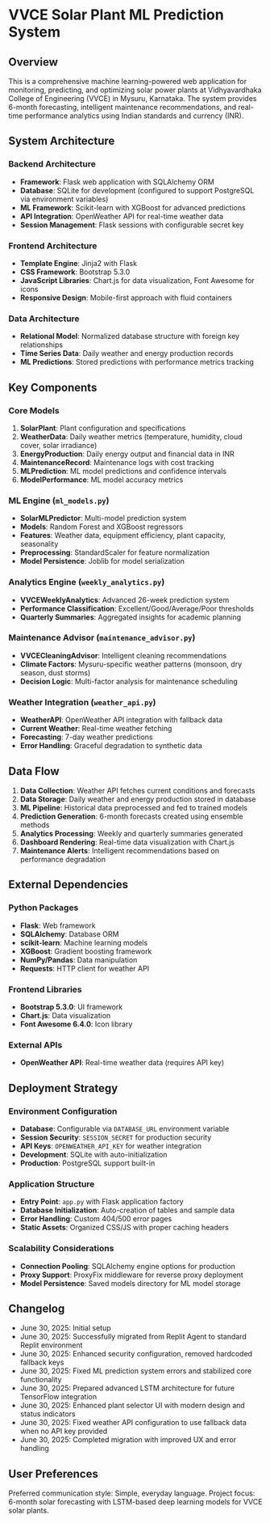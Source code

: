 # VVCE Solar Plant ML Prediction System

## Overview

This is a comprehensive machine learning-powered web application for monitoring, predicting, and optimizing solar power plants at Vidhyavardhaka College of Engineering (VVCE) in Mysuru, Karnataka. The system provides 6-month forecasting, intelligent maintenance recommendations, and real-time performance analytics using Indian standards and currency (INR).

## System Architecture

### Backend Architecture
- **Framework**: Flask web application with SQLAlchemy ORM
- **Database**: SQLite for development (configured to support PostgreSQL via environment variables)
- **ML Framework**: Scikit-learn with XGBoost for advanced predictions
- **API Integration**: OpenWeather API for real-time weather data
- **Session Management**: Flask sessions with configurable secret key

### Frontend Architecture
- **Template Engine**: Jinja2 with Flask
- **CSS Framework**: Bootstrap 5.3.0
- **JavaScript Libraries**: Chart.js for data visualization, Font Awesome for icons
- **Responsive Design**: Mobile-first approach with fluid containers

### Data Architecture
- **Relational Model**: Normalized database structure with foreign key relationships
- **Time Series Data**: Daily weather and energy production records
- **ML Predictions**: Stored predictions with performance metrics tracking

## Key Components

### Core Models
1. **SolarPlant**: Plant configuration and specifications
2. **WeatherData**: Daily weather metrics (temperature, humidity, cloud cover, solar irradiance)
3. **EnergyProduction**: Daily energy output and financial data in INR
4. **MaintenanceRecord**: Maintenance logs with cost tracking
5. **MLPrediction**: ML model predictions and confidence intervals
6. **ModelPerformance**: ML model accuracy metrics

### ML Engine (`ml_models.py`)
- **SolarMLPredictor**: Multi-model prediction system
- **Models**: Random Forest and XGBoost regressors
- **Features**: Weather data, equipment efficiency, plant capacity, seasonality
- **Preprocessing**: StandardScaler for feature normalization
- **Model Persistence**: Joblib for model serialization

### Analytics Engine (`weekly_analytics.py`)
- **VVCEWeeklyAnalytics**: Advanced 26-week prediction system
- **Performance Classification**: Excellent/Good/Average/Poor thresholds
- **Quarterly Summaries**: Aggregated insights for academic planning

### Maintenance Advisor (`maintenance_advisor.py`)
- **VVCECleaningAdvisor**: Intelligent cleaning recommendations
- **Climate Factors**: Mysuru-specific weather patterns (monsoon, dry season, dust storms)
- **Decision Logic**: Multi-factor analysis for maintenance scheduling

### Weather Integration (`weather_api.py`)
- **WeatherAPI**: OpenWeather API integration with fallback data
- **Current Weather**: Real-time weather fetching
- **Forecasting**: 7-day weather predictions
- **Error Handling**: Graceful degradation to synthetic data

## Data Flow

1. **Data Collection**: Weather API fetches current conditions and forecasts
2. **Data Storage**: Daily weather and energy production stored in database
3. **ML Pipeline**: Historical data preprocessed and fed to trained models
4. **Prediction Generation**: 6-month forecasts created using ensemble methods
5. **Analytics Processing**: Weekly and quarterly summaries generated
6. **Dashboard Rendering**: Real-time data visualization with Chart.js
7. **Maintenance Alerts**: Intelligent recommendations based on performance degradation

## External Dependencies

### Python Packages
- **Flask**: Web framework
- **SQLAlchemy**: Database ORM
- **scikit-learn**: Machine learning models
- **XGBoost**: Gradient boosting framework
- **NumPy/Pandas**: Data manipulation
- **Requests**: HTTP client for weather API

### Frontend Libraries
- **Bootstrap 5.3.0**: UI framework
- **Chart.js**: Data visualization
- **Font Awesome 6.4.0**: Icon library

### External APIs
- **OpenWeather API**: Real-time weather data (requires API key)

## Deployment Strategy

### Environment Configuration
- **Database**: Configurable via `DATABASE_URL` environment variable
- **Session Security**: `SESSION_SECRET` for production security
- **API Keys**: `OPENWEATHER_API_KEY` for weather integration
- **Development**: SQLite with auto-initialization
- **Production**: PostgreSQL support built-in

### Application Structure
- **Entry Point**: `app.py` with Flask application factory
- **Database Initialization**: Auto-creation of tables and sample data
- **Error Handling**: Custom 404/500 error pages
- **Static Assets**: Organized CSS/JS with proper caching headers

### Scalability Considerations
- **Connection Pooling**: SQLAlchemy engine options for production
- **Proxy Support**: ProxyFix middleware for reverse proxy deployment
- **Model Persistence**: Saved models directory for ML model storage

## Changelog
- June 30, 2025: Initial setup
- June 30, 2025: Successfully migrated from Replit Agent to standard Replit environment
- June 30, 2025: Enhanced security configuration, removed hardcoded fallback keys
- June 30, 2025: Fixed ML prediction system errors and stabilized core functionality
- June 30, 2025: Prepared advanced LSTM architecture for future TensorFlow integration
- June 30, 2025: Enhanced plant selector UI with modern design and status indicators
- June 30, 2025: Fixed weather API configuration to use fallback data when no API key provided
- June 30, 2025: Completed migration with improved UX and error handling

## User Preferences

Preferred communication style: Simple, everyday language.
Project focus: 6-month solar forecasting with LSTM-based deep learning models for VVCE solar plants.